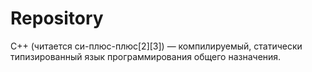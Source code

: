 # Repository
C++ (читается си-плюс-плюс[2][3]) — компилируемый, статически типизированный язык программирования общего назначения.
